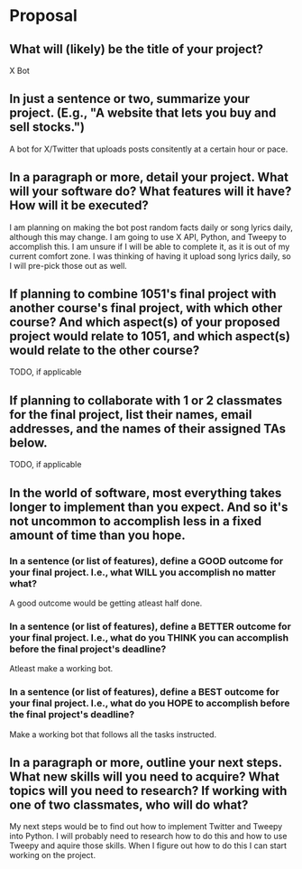 # Proposal

## What will (likely) be the title of your project?

X Bot

## In just a sentence or two, summarize your project. (E.g., "A website that lets you buy and sell stocks.")

A bot for X/Twitter that uploads posts consitently at a certain hour or pace.

## In a paragraph or more, detail your project. What will your software do? What features will it have? How will it be executed?

I am planning on making the bot post random facts daily or song lyrics daily, although this may change. I am going to use X API, Python, and Tweepy to accomplish this. I am unsure if I will be able to complete it, as it is out of my current comfort zone. I was thinking of having it upload song lyrics daily, so I will pre-pick those out as well.

## If planning to combine 1051's final project with another course's final project, with which other course? And which aspect(s) of your proposed project would relate to 1051, and which aspect(s) would relate to the other course?

TODO, if applicable

## If planning to collaborate with 1 or 2 classmates for the final project, list their names, email addresses, and the names of their assigned TAs below.

TODO, if applicable

## In the world of software, most everything takes longer to implement than you expect. And so it's not uncommon to accomplish less in a fixed amount of time than you hope.

### In a sentence (or list of features), define a GOOD outcome for your final project. I.e., what WILL you accomplish no matter what?

A good outcome would be getting atleast half done.

### In a sentence (or list of features), define a BETTER outcome for your final project. I.e., what do you THINK you can accomplish before the final project's deadline?

Atleast make a working bot.

### In a sentence (or list of features), define a BEST outcome for your final project. I.e., what do you HOPE to accomplish before the final project's deadline?

Make a working bot that follows all the tasks instructed.

## In a paragraph or more, outline your next steps. What new skills will you need to acquire? What topics will you need to research? If working with one of two classmates, who will do what?

My next steps would be to find out how to implement Twitter and Tweepy into Python. I will probably need to research how to do this and how to use Tweepy and aquire those skills. When I figure out how to do this I can start working on the project.
